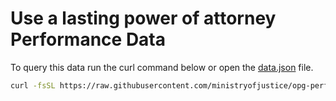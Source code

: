 # Use a lasting power of attorney Performance Data

To query this data run the curl command below or open the [data.json](data.json) file.

```bash
curl -fsSL https://raw.githubusercontent.com/ministryofjustice/opg-performance-data/main/src/_data/use_an_lpa/data.json
```
